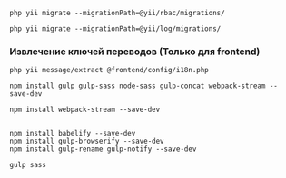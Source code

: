 ```
php yii migrate --migrationPath=@yii/rbac/migrations/
```

```
php yii migrate --migrationPath=@yii/log/migrations/
```


### Извлечение ключей переводов (Только для frontend)
```
php yii message/extract @frontend/config/i18n.php
```


```
npm install gulp gulp-sass node-sass gulp-concat webpack-stream --save-dev

npm install webpack-stream --save-dev


npm install babelify --save-dev
npm install gulp-browserify --save-dev
npm install gulp-rename gulp-notify --save-dev

```

```
gulp sass
```